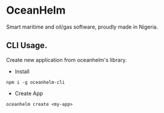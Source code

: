 # OceanHelm

Smart maritime and oil/gas software, proudly made in Nigeria.

## CLI Usage.
Create new application from oceanhelm's library.

- Install

```
npm i -g oceanhelm-cli
```

- Create App

```
oceanhelm create <my-app>
```